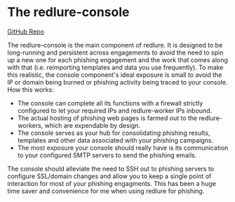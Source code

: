 # The redlure-console

[GitHub Repo](https://github.com/redlure/redlure-console)

The redlure-console is the main component of redlure. It is designed to be long-running and persistent across engagements to avoid the need to spin up a new one for each phishing engagement and the work that comes along with that (i.e. reimporting templates and data you use frequently). To make this realistic, the console component's ideal exposure is small to avoid the IP or domain being burned or phishing activity being traced to your console. How this works:
- The console can complete all its functions with a firewall strictly configured to let your required IPs and redlure-worker IPs inbound. 
- The actual hosting of phishing web pages is farmed out to the redlure-workers, which are expendable by design.
- The console serves as your hub for consolidating phishing results, templates and other data associated with your phishing campaigns.
- The most exposure your console should really have is its communication to your configured SMTP servers to send the phishing emails.

The console should alleviate the need to SSH out to phishing servers to configure SSL/domain changes and allow you to keep a single point of interaction for most of your phishing engagments. This has been a huge time saver and convenience for me when using redlure for phishing.  